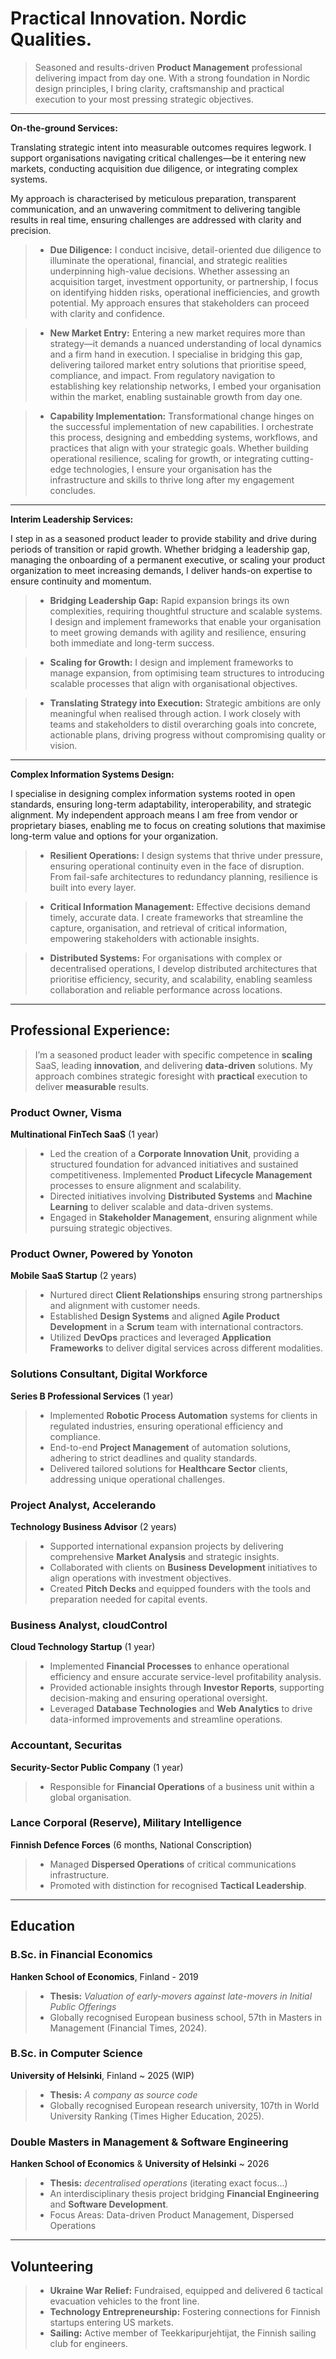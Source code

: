 # Practical Innovation. Nordic Qualities.
> Seasoned and results-driven **Product Management** professional delivering impact from day one. With a strong foundation in Nordic design principles, I bring clarity, craftsmanship and practical execution to your most pressing strategic objectives.
---

**On-the-ground Services:**

Translating strategic intent into measurable outcomes requires legwork. I support organisations navigating critical challenges—be it entering new markets, conducting acquisition due diligence, or integrating complex systems. 

My approach is characterised by meticulous preparation, transparent communication, and an unwavering commitment to delivering tangible results in real time, ensuring challenges are addressed with clarity and precision.

> - **Due Diligence:** I conduct incisive, detail-oriented due diligence to illuminate the operational, financial, and strategic realities underpinning high-value decisions. Whether assessing an acquisition target, investment opportunity, or partnership, I focus on identifying hidden risks, operational inefficiencies, and growth potential. My approach ensures that stakeholders can proceed with clarity and confidence.

> - **New Market Entry:** Entering a new market requires more than strategy—it demands a nuanced understanding of local dynamics and a firm hand in execution. I specialise in bridging this gap, delivering tailored market entry solutions that prioritise speed, compliance, and impact. From regulatory navigation to establishing key relationship networks, I embed your organisation within the market, enabling sustainable growth from day one.

> - **Capability Implementation:** Transformational change hinges on the successful implementation of new capabilities. I orchestrate this process, designing and embedding systems, workflows, and practices that align with your strategic goals. Whether building operational resilience, scaling for growth, or integrating cutting-edge technologies, I ensure your organisation has the infrastructure and skills to thrive long after my engagement concludes.


---

**Interim Leadership Services:**

I step in as a seasoned product leader to provide stability and drive during periods of transition or rapid growth. Whether bridging a leadership gap, managing the onboarding of a permanent executive, or scaling your product organization to meet increasing demands, I deliver hands-on expertise to ensure continuity and momentum.

> - **Bridging Leadership Gap:** Rapid expansion brings its own complexities, requiring thoughtful structure and scalable systems. I design and implement frameworks that enable your organisation to meet growing demands with agility and resilience, ensuring both immediate and long-term success.

> - **Scaling for Growth:**  I design and implement frameworks to manage expansion, from optimising team structures to introducing scalable processes that align with organisational objectives.

> - **Translating Strategy into Execution:**  Strategic ambitions are only meaningful when realised through action. I work closely with teams and stakeholders to distil overarching goals into concrete, actionable plans, driving progress without compromising quality or vision.


---

**Complex Information Systems Design:**

I specialise in designing complex information systems rooted in open standards, ensuring long-term adaptability, interoperability, and strategic alignment. My independent approach means I am free from vendor or proprietary biases, enabling me to focus on creating solutions that maximise long-term value and options for your organization.

>  - **Resilient Operations:**  I design systems that thrive under pressure, ensuring operational continuity even in the face of disruption. From fail-safe architectures to redundancy planning, resilience is built into every layer.

>  - **Critical Information Management:** Effective decisions demand timely, accurate data. I create frameworks that streamline the capture, organisation, and retrieval of critical information, empowering stakeholders with actionable insights.

>  - **Distributed Systems:** For organisations with complex or decentralised operations, I develop distributed architectures that prioritise efficiency, security, and scalability, enabling seamless collaboration and reliable performance across locations.


---

## Professional Experience:

> I’m a seasoned product leader with specific competence in **scaling** SaaS, leading **innovation**, and delivering **data-driven** solutions. My approach combines strategic foresight with **practical** execution to deliver **measurable** results.

### Product Owner, Visma  
**Multinational FinTech SaaS** (1 year) 

>   - Led the creation of a **Corporate Innovation Unit**, providing a structured foundation for advanced initiatives and sustained competitiveness. Implemented **Product Lifecycle Management** processes to ensure alignment and scalability.
>   - Directed initiatives involving **Distributed Systems** and **Machine Learning** to deliver scalable and data-driven systems.
>   - Engaged in **Stakeholder Management**, ensuring alignment while pursuing strategic objectives.


### Product Owner, Powered by Yonoton
**Mobile SaaS Startup** (2 years)  

>   - Nurtured direct **Client Relationships** ensuring strong partnerships and alignment with customer needs.
>   - Established **Design Systems** and aligned **Agile Product Development** in a **Scrum** team with international contractors.
>   - Utilized **DevOps** practices and leveraged **Application Frameworks** to deliver digital services across different modalities.



### Solutions Consultant, Digital Workforce  
**Series B Professional Services** (1 year)

>   - Implemented **Robotic Process Automation** systems for clients in regulated industries, ensuring operational efficiency and compliance.
>   - End-to-end **Project Management** of automation solutions, adhering to strict deadlines and quality standards.  
>   - Delivered tailored solutions for **Healthcare Sector** clients, addressing unique operational challenges.



### Project Analyst, Accelerando  
**Technology Business Advisor**  (2 years)

>   - Supported international expansion projects by delivering comprehensive **Market Analysis** and strategic insights.
>   - Collaborated with clients on **Business Development** initiatives to align operations with investment objectives.
>   - Created **Pitch Decks** and equipped founders with the tools and preparation needed for capital events.


### Business Analyst, cloudControl  
**Cloud Technology Startup**  (1 year)

>   - Implemented **Financial Processes** to enhance operational efficiency and ensure accurate service-level profitability analysis.  
>   - Provided actionable insights through **Investor Reports**, supporting decision-making and ensuring operational oversight.
>   - Leveraged **Database Technologies** and **Web Analytics** to drive data-informed improvements and streamline operations.



### Accountant, Securitas  
**Security-Sector Public Company** (1 year)

>   - Responsible for **Financial Operations** of a business unit within a global organisation.  




### Lance Corporal (Reserve), Military Intelligence  
**Finnish Defence Forces** (6 months, National Conscription) 

>   - Managed **Dispersed Operations** of critical communications infrastructure.
>   - Promoted with distinction for recognised **Tactical Leadership**.

---

## Education


### B.Sc. in Financial Economics
**Hanken School of Economics**, Finland - 2019
>   - **Thesis:** *Valuation of early-movers against late-movers in Initial Public Offerings*
>   - Globally recognised European business school, 57th in Masters in Management (Financial Times, 2024).


### B.Sc. in Computer Science
**University of Helsinki**, Finland ~ 2025 (WIP)
>  - **Thesis:**   *A company as source code*
>  - Globally recognised European research university, 107th in World University Ranking (Times Higher Education, 2025).   
 

### Double Masters in Management & Software Engineering  
**Hanken School of Economics** & **University of Helsinki** ~ 2026
> - **Thesis:** *decentralised  operations* (iterating exact focus...)
> - An interdisciplinary thesis project bridging **Financial Engineering** and **Software Development**.
> - Focus Areas: Data-driven Product Management, Dispersed Operations

---
## Volunteering  

> - **Ukraine War Relief:** Fundraised, equipped and delivered 6 tactical evacuation vehicles to the front line.
> - **Technology Entrepreneurship:** Fostering connections for Finnish startups entering US markets.
> - **Sailing:** Active member of Teekkaripurjehtijat, the Finnish sailing club for engineers.
